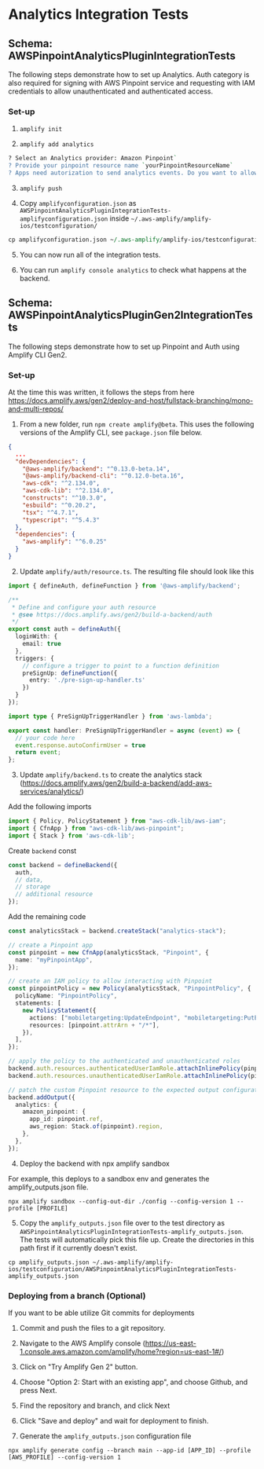 # Analytics Integration Tests

## Schema: AWSPinpointAnalyticsPluginIntegrationTests
 
The following steps demonstrate how to set up Analytics. Auth category is also required for signing with AWS Pinpoint service and requesting with IAM credentials to allow unauthenticated and authenticated access.

### Set-up

1. `amplify init`

2. `amplify add analytics`

```perl
? Select an Analytics provider: Amazon Pinpoint`
? Provide your pinpoint resource name `yourPinpointResourceName`
? Apps need autorization to send analytics events. Do you want to allow guests and unauthenticated users to send analytics events? (we recommend you allow this when getting started) `Yes`
```

3. `amplify push`

4. Copy `amplifyconfiguration.json` as `AWSPinpointAnalyticsPluginIntegrationTests-amplifyconfiguration.json` inside `~/.aws-amplify/amplify-ios/testconfiguration/`

```perl
cp amplifyconfiguration.json ~/.aws-amplify/amplify-ios/testconfiguration/AWSPinpointAnalyticsPluginIntegrationTests-amplifyconfiguration.json
```

5. You can now run all of the integration tests. 

6. You can run `amplify console analytics` to check what happens at the backend. 

## Schema: AWSPinpointAnalyticsPluginGen2IntegrationTests

The following steps demonstrate how to set up Pinpoint and Auth using Amplify CLI Gen2. 

### Set-up

At the time this was written, it follows the steps from here https://docs.amplify.aws/gen2/deploy-and-host/fullstack-branching/mono-and-multi-repos/

1. From a new folder, run `npm create amplify@beta`. This uses the following versions of the Amplify CLI, see `package.json` file below.

```json
{
  ...
  "devDependencies": {
    "@aws-amplify/backend": "^0.13.0-beta.14",
    "@aws-amplify/backend-cli": "^0.12.0-beta.16",
    "aws-cdk": "^2.134.0",
    "aws-cdk-lib": "^2.134.0",
    "constructs": "^10.3.0",
    "esbuild": "^0.20.2",
    "tsx": "^4.7.1",
    "typescript": "^5.4.3"
  },
  "dependencies": {
    "aws-amplify": "^6.0.25"
  }
}

```
2. Update `amplify/auth/resource.ts`. The resulting file should look like this

```ts
import { defineAuth, defineFunction } from '@aws-amplify/backend';

/**
 * Define and configure your auth resource
 * @see https://docs.amplify.aws/gen2/build-a-backend/auth
 */
export const auth = defineAuth({
  loginWith: {
    email: true
  },
  triggers: {
    // configure a trigger to point to a function definition
    preSignUp: defineFunction({
      entry: './pre-sign-up-handler.ts'
    })
  }
});

```

```ts
import type { PreSignUpTriggerHandler } from 'aws-lambda';

export const handler: PreSignUpTriggerHandler = async (event) => {
  // your code here
  event.response.autoConfirmUser = true
  return event;
};
```

3. Update `amplify/backend.ts` to create the analytics stack (https://docs.amplify.aws/gen2/build-a-backend/add-aws-services/analytics/)

Add the following imports

```ts
import { Policy, PolicyStatement } from "aws-cdk-lib/aws-iam";
import { CfnApp } from "aws-cdk-lib/aws-pinpoint";
import { Stack } from 'aws-cdk-lib';
```

Create `backend` const

```ts
const backend = defineBackend({
  auth,
  // data,
  // storage
  // additional resource
});
```

Add the remaining code

```ts
const analyticsStack = backend.createStack("analytics-stack");

// create a Pinpoint app
const pinpoint = new CfnApp(analyticsStack, "Pinpoint", {
  name: "myPinpointApp",
});

// create an IAM policy to allow interacting with Pinpoint
const pinpointPolicy = new Policy(analyticsStack, "PinpointPolicy", {
  policyName: "PinpointPolicy",
  statements: [
    new PolicyStatement({
      actions: ["mobiletargeting:UpdateEndpoint", "mobiletargeting:PutEvents"],
      resources: [pinpoint.attrArn + "/*"],
    }),
  ],
});

// apply the policy to the authenticated and unauthenticated roles
backend.auth.resources.authenticatedUserIamRole.attachInlinePolicy(pinpointPolicy);
backend.auth.resources.unauthenticatedUserIamRole.attachInlinePolicy(pinpointPolicy);

// patch the custom Pinpoint resource to the expected output configuration
backend.addOutput({
  analytics: {
    amazon_pinpoint: {
      app_id: pinpoint.ref,
      aws_region: Stack.of(pinpoint).region,
    },
  },
});
```

4. Deploy the backend with npx amplify sandbox

For example, this deploys to a sandbox env and generates the amplify_outputs.json file.

```
npx amplify sandbox --config-out-dir ./config --config-version 1 --profile [PROFILE]
```

5. Copy the `amplify_outputs.json` file over to the test directory as `AWSPinpointAnalyticsPluginIntegrationTests-amplify_outputs.json`. The tests will automatically pick this file up. Create the directories in this path first if it currently doesn't exist.

```
cp amplify_outputs.json ~/.aws-amplify/amplify-ios/testconfiguration/AWSPinpointAnalyticsPluginIntegrationTests-amplify_outputs.json
```

### Deploying from a branch (Optional)

If you want to be able utilize Git commits for deployments

1. Commit and push the files to a git repository.

2. Navigate to the AWS Amplify console (https://us-east-1.console.aws.amazon.com/amplify/home?region=us-east-1#/)

3. Click on "Try Amplify Gen 2" button.

4. Choose "Option 2: Start with an existing app", and choose Github, and press Next.

5. Find the repository and branch, and click Next

6. Click "Save and deploy" and wait for deployment to finish.  

7. Generate the `amplify_outputs.json` configuration file

```
npx amplify generate config --branch main --app-id [APP_ID] --profile [AWS_PROFILE] --config-version 1
```

